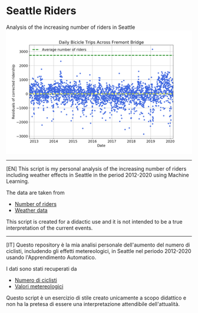 # Seattle Riders
Analysis of the increasing number of riders in Seattle
![Coronavirus outbreak](Seattle.png)

---------------------------------------------------
[EN] This script is my personal analysis of the increasing number of riders
including weather effects in Seattle in the period 2012-2020
using Machine Learning.


The data are taken from
- [Number of riders](https://data.seattle.gov/Transportation/Fremont-Bridge-Bicycle-Counter/65db-xm6k)
- [Weather data](https://www.ncdc.noaa.gov/cdo-web/search?datasetid=GHCND)

This script is created for a didactic use and it is not intended to be a
true interpretation of the current events.

---------------------------------------------------
[IT] Questo repository è la mia analisi personale dell'aumento del numero di
ciclisti, includendo gli effetti metereologici, in Seattle nel periodo 2012-2020
usando l'Apprendimento Automatico.

I dati sono stati recuperati da
- [Numero di ciclisti](https://data.seattle.gov/Transportation/Fremont-Bridge-Bicycle-Counter/65db-xm6k)
- [Valori metereologici](https://www.ncdc.noaa.gov/cdo-web/search?datasetid=GHCND)

Questo script è un esercizio di stile creato unicamente a
scopo didattico e non ha la pretesa di essere una interpretazione
attendibile dell'attualità.

